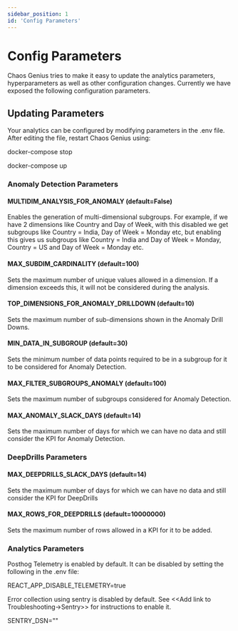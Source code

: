 ```yaml
---
sidebar_position: 1
id: 'Config Parameters'
---
```


# Config Parameters

Chaos Genius tries to make it easy to update the analytics parameters, hyperparameters as well as other configuration changes. Currently we have exposed the following configuration parameters. 

## Updating Parameters

Your analytics can be configured by modifying parameters in the .env file. After editing the file, restart Chaos Genius using:  

docker-compose stop

docker-compose up

### Anomaly Detection Parameters

#### MULTIDIM\_ANALYSIS\_FOR\_ANOMALY (default=False)

Enables the generation of multi-dimensional subgroups. For example, if we have 2 dimensions like Country and Day of Week, with this disabled we get subgroups like Country = India, Day of Week = Monday etc, but enabling this gives us subgroups like Country = India and Day of Week = Monday, Country = US and Day of Week = Monday etc.

#### MAX\_SUBDIM\_CARDINALITY (default=100)

Sets the maximum number of unique values allowed in a dimension. If a dimension exceeds this, it will not be considered during the analysis.

#### TOP\_DIMENSIONS\_FOR\_ANOMALY\_DRILLDOWN (default=10)

Sets the maximum number of sub-dimensions shown in the Anomaly Drill Downs.

#### MIN\_DATA\_IN\_SUBGROUP (default=30)

Sets the minimum number of data points required to be in a subgroup for it to be considered for Anomaly Detection.

#### MAX\_FILTER\_SUBGROUPS\_ANOMALY (default=100)

Sets the maximum number of subgroups considered for Anomaly Detection.

#### MAX\_ANOMALY\_SLACK\_DAYS (default=14)

Sets the maximum number of days for which we can have no data and still consider the KPI for Anomaly Detection.

### DeepDrills Parameters

#### MAX\_DEEPDRILLS\_SLACK\_DAYS (default=14)

Sets the maximum number of days for which we can have no data and still consider the KPI for DeepDrills

#### MAX\_ROWS\_FOR\_DEEPDRILLS (default=10000000)

Sets the maximum number of rows allowed in a KPI for it to be added.  

### Analytics Parameters

Posthog Telemetry is enabled by default. It can be disabled by setting the following in the .env file:  

REACT\_APP\_DISABLE\_TELEMETRY=true  

Error collection using sentry is disabled by default. See <<Add link to Troubleshooting-\>Sentry\>\> for instructions to enable it.  

SENTRY\_DSN=""
